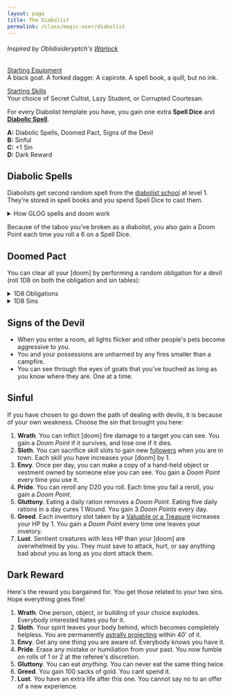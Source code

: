 ```yaml
---
layout: page
title: The Diabolist
permalink: /class/magic-user/diabolist
---
```


###### Inspired by Oblidisideryptch's [Warlock](https://oblidisideryptch.blogspot.com/2019/03/osr-class-warlock.html)

<ins>Starting Equipment</ins><br>
A black goat. A forked dagger. A capirote. A spell book, a quill, but no ink.

<ins>Starting Skills</ins><br>
Your choice of Secret Cultist, Lazy Student, or Corrupted Courtesan.

For every Diabolist template you have, you gain one extra **Spell Dice** and **[Diabolic Spell](/spells/#diabolism)**.

**A:** Diabolic Spells, Doomed Pact, Signs of the Devil<br>
**B:** Sinful <br>
**C:** +1 Sin <br>
**D:** Dark Reward <br>

## Diabolic Spells
Diabolists get second random spell from the [diabolist school](/spells/#diabolism) at level 1. They’re stored in spell books and you spend Spell Dice to cast them.

<details markdown="1">
<summary>How GLOG spells and doom work</summary>
<ins>Spell Dice (SD)</ins><br>
You get 1 per Diabolist template. They are D6s.

Whenever you cast a spell, you choose how many SD to invest into it. The result of the spell depends on the number of [dice] and their [sum].

If a SD rolls a 1, 2 or 3, you don’t lose it. Otherwise, you lose it until you get a night of sleep. You can’t cast without SD.

Every time you roll doubles you get closer to *Catastrophe*.

<ins>Catastrophe</ins><br>
Every time you roll doubles you gain 1 *Doom Point*. Every time you gain a _Doom Point_, roll a D20. If you roll equal to or below your doom score, you trigger a [catastrophe](/list/spell-catastrophe).
</details>

Because of the taboo you've broken as a diabolist, you also gain a Doom Point each time you roll a 6 on a Spell Dice.

## Doomed Pact
You can clear all your [doom] by performing a random obligation for a devil (roll 1D8 on both the obligation and sin tables):

<details markdown="1">
<summary>1D8 Obligations</summary>
1. Sacrifice 2 creatures consumed with ...
1. Corrupt 1 creature into practicing relentless ...
1. Lure 1 creature infested with another sin into also practicing ...
1. Form a mob of 6 creatures to lynch a target who you accuse of ...
1. Smear 1 upstanding, powerful creature with false evidence of ...
1. Blackmail 1 influential creature into committing an act of ...
1. Inflame a murderous rivalry in 3 creatures over an act of ...
1. Convince a creature to kill innocents.
</details>
<details markdown="1">
<summary>1D8 Sins</summary>
1. Wrath
2. Sloth
3. Envy
4. Pride
5. Gluttony
6. Greed
7. Lust
8. Roll Twice
</details>

## Signs of the Devil
- When you enter a room, all lights flicker and other people's pets become aggressive to you.
- You and your possessions are unharmed by any fires smaller than a campfire.
- You can see through the eyes of goats that you’ve touched as long as you know where they are. One at a time.

## Sinful
If you have chosen to go down the path of dealing with devils, it is because of your own weakness. Choose the sin that brought you here:

1. **Wrath**. You can inflict [doom] fire damage to a target you can see. You gain a _Doom Point_ if it survives, and lose one if it dies.
2. **Sloth**. You can sacrifice skill slots to gain new [followers](https://coinsandscrolls.blogspot.com/2017/06/osr-table-of-camp-followers.html) when you are in town. Each skill you have increases your [doom] by 1.
3. **Envy**. Once per day, you can make a copy of a hand-held object or vestment owned by someone else you can see. You gain a _Doom Point_ every time you use it.
4. **Pride**. You can reroll any D20 you roll. Each time you fail a reroll, you gain a _Doom Point_.
5. **Gluttony**. Eating a daily ration removes a _Doom Point_. Eating five daily rations in a day cures 1 Wound. You gain 3 _Doom Points_ every day.
6. **Greed**. Each inventory slot taken by a [Valuable or a Treasure](/2020/11/10/extra-rules/#treasures) increases your HP by 1. You gain a _Doom Point_ every time one leaves your invetory.
7. **Lust**. Sentient creatures with less HP than your [doom] are overwhelmed by you. They must save to attack, hurt, or say anything bad about you as long as you dont attack them. 

## Dark Reward
Here's the reward you bargained for. You get those related to your two sins. Hope everything goes fine!

1. **Wrath**. One person, object, or building of your choice explodes. Everybody interested hates you for it.
2. **Sloth**. Your spirit leaves your body behind, which becomes completely helpless. You are permanently [astrally projecting](/2020/11/13/astral-projection/) within 40' of it.
3. **Envy**. Get any one thing you are aware of. Everybody knows you have it.
4. **Pride**. Erase any mistake or humiliation from your past. You now fumble on rolls of 1 or 2 at the referee's discretion.
5. **Gluttony**. You can eat _anything_. You can never eat the same thing twice.
6. **Greed**. You gain 100 sacks of gold. You cant spend it.
7. **Lust**. You have an extra life after this one. You cannot say no to an offer of a new experience.
